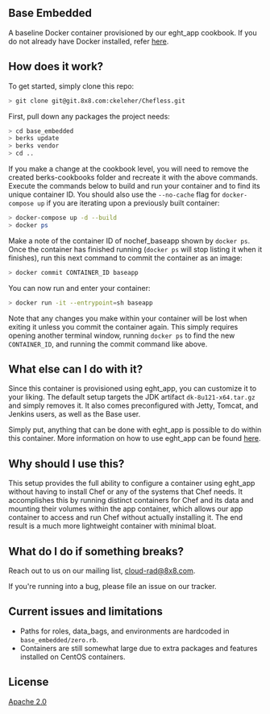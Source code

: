 ## Base Embedded

A baseline Docker container provisioned by our eght_app cookbook. If you do not already have Docker installed, refer [here](https://www.docker.com/community-edition).

## How does it work?

To get started, simply clone this repo:

```bash
> git clone git@git.8x8.com:ckeleher/Chefless.git
```

First, pull down any packages the project needs:

```bash
> cd base_embedded
> berks update
> berks vendor
> cd ..
```

If you make a change at the cookbook level, you will need to remove the created berks-cookbooks folder and recreate it with the above commands. Execute the commands below to build and run your container and to find its unique container ID. You should also use the `--no-cache` flag for `docker-compose up` if you are iterating upon a previously built container:

```bash
> docker-compose up -d --build
> docker ps
```

Make a note of the container ID of nochef_baseapp shown by `docker ps`. Once the container has finished running (`docker ps` will stop listing it when it finishes), run this next command to commit the container as an image:

```bash
> docker commit CONTAINER_ID baseapp
```

You can now run and enter your container:

```bash
> docker run -it --entrypoint=sh baseapp
```
Note that any changes you make within your container will be lost when exiting it unless you commit the container again. This simply requires opening another terminal window, running `docker ps` to find the new `CONTAINER_ID`, and running the commit command like above.

## What else can I do with it?

Since this container is provisioned using eght\_app, you can customize it to your liking. The default setup targets the JDK artifact `dk-8u121-x64.tar.gz` and simply removes it. It also comes preconfigured with Jetty, Tomcat, and Jenkins users, as well as the Base user.

Simply put, anything that can be done with eght\_app is possible to do within this container. More information on how to use eght\_app can be found [here](https://git.8x8.com/auto/chef/src/site-cookbooks).

## Why should I use this?

This setup provides the full ability to configure a container using eght\_app without having to install Chef or any of the systems that Chef needs. It accomplishes this by running distinct containers for Chef and its data and mounting their volumes within the app container, which allows our app container to access and run Chef without actually installing it. The end result is a much more lightweight container with minimal bloat.

## What do I do if something breaks?


Reach out to us on our mailing list, cloud-rad@8x8.com.

If you're running into a bug, please file an issue on our tracker.

## Current issues and limitations
* Paths for roles, data_bags, and environments are hardcoded in `base_embedded/zero.rb`.
* Containers are still somewhat large due to extra packages and features installed on CentOS containers.

## License

[Apache 2.0](LICENSE.md)